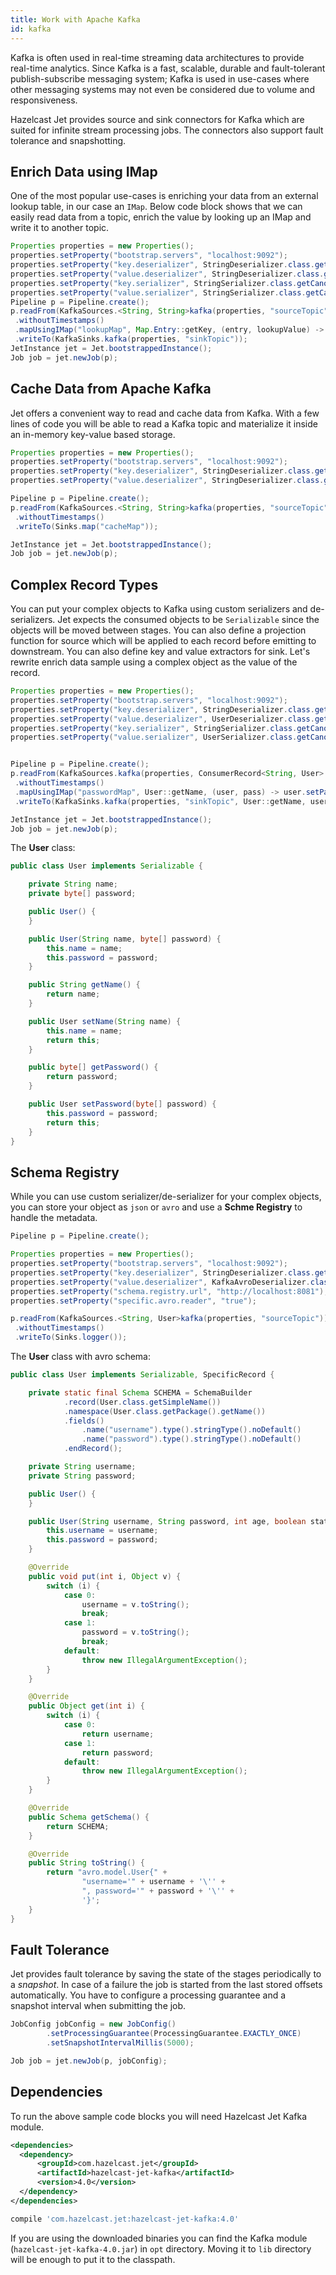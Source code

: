 ```yaml
---
title: Work with Apache Kafka
id: kafka
---
```


Kafka is often used in real-time streaming data architectures to provide
real-time analytics. Since Kafka is a fast, scalable, durable and
fault-tolerant publish-subscribe messaging system; Kafka is used in
use-cases where other messaging systems may not even be considered due
to volume and responsiveness.

Hazelcast Jet provides source and sink connectors for Kafka which are
suited for infinite stream processing jobs. The connectors also support
fault tolerance and snapshotting.

## Enrich Data using IMap

One of the most popular use-cases is enriching your data from an
external lookup table, in our case an `IMap`. Below code block shows
that we can easily read data from a topic, enrich the value by looking
up an IMap and write it to another topic.

```java
Properties properties = new Properties();
properties.setProperty("bootstrap.servers", "localhost:9092");
properties.setProperty("key.deserializer", StringDeserializer.class.getCanonicalName());
properties.setProperty("value.deserializer", StringDeserializer.class.getCanonicalName());
properties.setProperty("key.serializer", StringSerializer.class.getCanonicalName());
properties.setProperty("value.serializer", StringSerializer.class.getCanonicalName());
Pipeline p = Pipeline.create();
p.readFrom(KafkaSources.<String, String>kafka(properties, "sourceTopic"))
 .withoutTimestamps()
 .mapUsingIMap("lookupMap", Map.Entry::getKey, (entry, lookupValue) -> entry(entry.getKey(), entry.getValue() + lookupValue))
 .writeTo(KafkaSinks.kafka(properties, "sinkTopic"));
JetInstance jet = Jet.bootstrappedInstance();
Job job = jet.newJob(p);
```

## Cache Data from Apache Kafka

Jet offers a convenient way to read and cache data from Kafka. With a
few lines of code you will be able to read a Kafka topic and materialize
it inside an in-memory key-value based storage.

```java
Properties properties = new Properties();
properties.setProperty("bootstrap.servers", "localhost:9092");
properties.setProperty("key.deserializer", StringDeserializer.class.getCanonicalName());
properties.setProperty("value.deserializer", StringDeserializer.class.getCanonicalName());

Pipeline p = Pipeline.create();
p.readFrom(KafkaSources.<String, String>kafka(properties, "sourceTopic"))
 .withoutTimestamps()
 .writeTo(Sinks.map("cacheMap"));

JetInstance jet = Jet.bootstrappedInstance();
Job job = jet.newJob(p);
```

## Complex Record Types

You can put your complex objects to Kafka using custom serializers and
de-serializers. Jet expects the consumed objects to be `Serializable`
since the objects will be moved between stages. You can also define a
projection function for source which will be applied to each record
before emitting to downstream. You can also define key and value
extractors for sink. Let's rewrite enrich data sample using a complex
object as the value of the record.

```java
Properties properties = new Properties();
properties.setProperty("bootstrap.servers", "localhost:9092");
properties.setProperty("key.deserializer", StringDeserializer.class.getCanonicalName());
properties.setProperty("value.deserializer", UserDeserializer.class.getCanonicalName());
properties.setProperty("key.serializer", StringSerializer.class.getCanonicalName());
properties.setProperty("value.serializer", UserSerializer.class.getCanonicalName());


Pipeline p = Pipeline.create();
p.readFrom(KafkaSources.kafka(properties, ConsumerRecord<String, User>::value, "sourceTopic"))
 .withoutTimestamps()
 .mapUsingIMap("passwordMap", User::getName, (user, pass) -> user.setPassword((byte[])pass))
 .writeTo(KafkaSinks.kafka(properties, "sinkTopic", User::getName, user -> user));

JetInstance jet = Jet.bootstrappedInstance();
Job job = jet.newJob(p);
```

The **User** class:

```java
public class User implements Serializable {

    private String name;
    private byte[] password;

    public User() {
    }

    public User(String name, byte[] password) {
        this.name = name;
        this.password = password;
    }

    public String getName() {
        return name;
    }

    public User setName(String name) {
        this.name = name;
        return this;
    }

    public byte[] getPassword() {
        return password;
    }

    public User setPassword(byte[] password) {
        this.password = password;
        return this;
    }
}
```

## Schema Registry

While you can use custom serializer/de-serializer for your complex
objects, you can store your object as `json` or `avro` and use a **Schme
Registry** to handle the metadata.

```java
Pipeline p = Pipeline.create();

Properties properties = new Properties();
properties.setProperty("bootstrap.servers", "localhost:9092");
properties.setProperty("key.deserializer", StringDeserializer.class.getCanonicalName());
properties.setProperty("value.deserializer", KafkaAvroDeserializer.class.getCanonicalName());
properties.setProperty("schema.registry.url", "http://localhost:8081");
properties.setProperty("specific.avro.reader", "true");

p.readFrom(KafkaSources.<String, User>kafka(properties, "sourceTopic"))
 .withoutTimestamps()
 .writeTo(Sinks.logger());
```

The **User** class with avro schema:

```java
public class User implements Serializable, SpecificRecord {

    private static final Schema SCHEMA = SchemaBuilder
            .record(User.class.getSimpleName())
            .namespace(User.class.getPackage().getName())
            .fields()
                .name("username").type().stringType().noDefault()
                .name("password").type().stringType().noDefault()
            .endRecord();

    private String username;
    private String password;

    public User() {
    }

    public User(String username, String password, int age, boolean status) {
        this.username = username;
        this.password = password;
    }

    @Override
    public void put(int i, Object v) {
        switch (i) {
            case 0:
                username = v.toString();
                break;
            case 1:
                password = v.toString();
                break;
            default:
                throw new IllegalArgumentException();
        }
    }

    @Override
    public Object get(int i) {
        switch (i) {
            case 0:
                return username;
            case 1:
                return password;
            default:
                throw new IllegalArgumentException();
        }
    }

    @Override
    public Schema getSchema() {
        return SCHEMA;
    }

    @Override
    public String toString() {
        return "avro.model.User{" +
                "username='" + username + '\'' +
                ", password='" + password + '\'' +
                '}';
    }
}

```

## Fault Tolerance

Jet provides fault tolerance by saving the state of the stages
periodically to a *snapshot*. In case of a failure the job is started
from the last stored offsets automatically. You have to configure a
processing guarantee and a snapshot interval when submitting the job.

```java
JobConfig jobConfig = new JobConfig()
        .setProcessingGuarantee(ProcessingGuarantee.EXACTLY_ONCE)
        .setSnapshotIntervalMillis(5000);

Job job = jet.newJob(p, jobConfig);
```

## Dependencies

To run the above sample code blocks you will need Hazelcast Jet Kafka
module.

<!--DOCUSAURUS_CODE_TABS-->
<!--Maven-->

```xml
<dependencies>
  <dependency>
      <groupId>com.hazelcast.jet</groupId>
      <artifactId>hazelcast-jet-kafka</artifactId>
      <version>4.0</version>
  </dependency>
</dependencies>
```

<!--Gradle-->

```bash
compile 'com.hazelcast.jet:hazelcast-jet-kafka:4.0'
```

<!--END_DOCUSAURUS_CODE_TABS-->

If you are using the downloaded binaries you can find the Kafka module
(`hazelcast-jet-kafka-4.0.jar`) in `opt` directory. Moving it to `lib`
directory will be enough to put it to the classpath.
